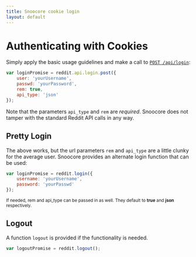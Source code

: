 ```yaml
---
title: Snoocore cookie login
layout: default
---
```


# Authenticating with Cookies

Simply apply the basic usage guidelines and make a call to [`POST /api/login`](http://www.reddit.com/dev/api#POST_api_login):

```javascript
var loginPromise = reddit.api.login.post({
    user: 'yourUsername',
    passwd: 'yourPassword',
    rem: true,
    api_type: 'json'
});
```

Note that the parameters `api_type` and `rem` are *required*. Snoocore does not tamper with the standard Reddit API calls in any way.

## Pretty Login

The above works, but the url parameters `rem` and `api_type` are a little clunky for the average user. Snoocore provides an alternate login function that can be used:

```javascript
var loginPromise = reddit.login({
    username: 'yourUsername',
    password: 'yourPasswd'
});
```

<sub>If needed, rem and api_type can be passed in as well. They default to **true** and **json** respectively.</sub>

## Logout

A function `logout` is provided if the functionality is needed.

```javascript
var logoutPromise = reddit.logout();
```
